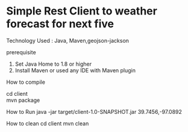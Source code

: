 # Simple Rest Client to weather forecast for next five

Technology Used : Java, Maven,geojson-jackson

prerequisite

1. Set Java Home to 1.8 or higher
2. Install Maven or used any IDE with Maven plugin

How to compile

cd client  
mvn package

How to Run
java -jar target/client-1.0-SNAPSHOT.jar 39.7456,-97.0892

How to clean
cd client
mvn clean
